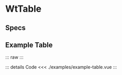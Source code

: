 <script setup>
import ExampleTable from './examples/example-table.vue';
import Specs from './component-specs.vue';
</script>

# WtTable

## Specs

<Specs />

## Example Table

::: raw
<ExampleTable/>
:::

::: details Code
<<< ./examples/example-table.vue
:::
